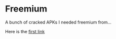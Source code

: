 # Freemium
A bunch of cracked APKs I needed freemium from...

[var1]: #
Here is the [first link][var1]

